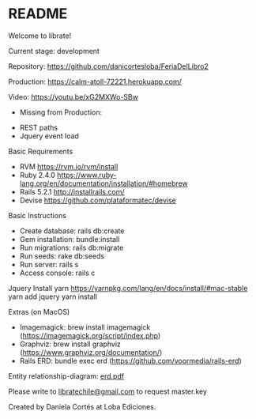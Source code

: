 # README

Welcome to líbrate!


Current stage: development

Repository: https://github.com/danicortesloba/FeriaDelLibro2

Production: https://calm-atoll-72221.herokuapp.com/

Video: https://youtu.be/xG2MXWo-SBw

* Missing from Production:
- REST paths
- Jquery event load


Basic Requirements

- RVM https://rvm.io/rvm/install
- Ruby 2.4.0 https://www.ruby-lang.org/en/documentation/installation/#homebrew
- Rails 5.2.1 http://installrails.com/
- Devise https://github.com/plataformatec/devise

Basic Instructions
- Create database: rails db:create
- Gem installation: bundle:install
- Run migrations: rails db:migrate
- Run seeds: rake db:seeds
- Run server: rails s
- Access console: rails c

Jquery
Install yarn https://yarnpkg.com/lang/en/docs/install/#mac-stable
yarn add jquery
yarn install

Extras (on MacOS)
- Imagemagick: brew install imagemagick (https://imagemagick.org/script/index.php)
- Graphviz: brew install graphviz (https://www.graphviz.org/documentation/)
- Rails ERD: bundle exec erd (https://github.com/voormedia/rails-erd)

Entity relationship-diagram: [erd.pdf](/erd.pdf)


Please write to libratechile@gmail.com to request master.key


Created by Daniela Cortés at Loba Ediciones.
